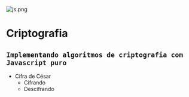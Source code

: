  ![js.png](https://www.4infra.com.br/wp-content/uploads/Criptografia-de-dados-720x360.jpg)

# Criptografia
## **`Implementando algoritmos de criptografia com Javascript puro`**


- Cifra de César
    - Cifrando
    - Descifrando